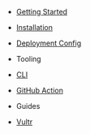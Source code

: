 - [Getting Started](docs/getting-started.md)
- [Installation](docs/installation.md)
- [Deployment Config](docs/deployment-configuration.md)

- Tooling
- [CLI](docs/cli.md)
- [GitHub Action](docs/github-action.md)

- Guides
- [Vultr](docs/guides/vultr.md)
